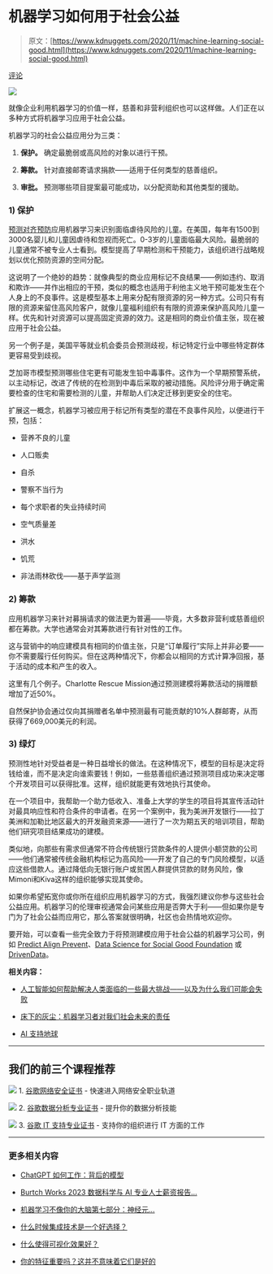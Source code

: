 # 机器学习如何用于社会公益

> 原文：[https://www.kdnuggets.com/2020/11/machine-learning-social-good.html](https://www.kdnuggets.com/2020/11/machine-learning-social-good.html)

[评论](#comments)

![](../Images/6d9fe0d4469ea83d39392d2ba4772476.png)

就像企业利用机器学习的价值一样，慈善和非营利组织也可以这样做。人们正在以多种方式将机器学习应用于社会公益。

机器学习的社会公益应用分为三类：

1.  **保护。** 确定最脆弱或高风险的对象以进行干预。

1.  **筹款。** 针对直接邮寄请求捐款——适用于任何类型的慈善组织。

1.  **审批。** 预测哪些项目提案最可能成功，以分配资助和其他类型的援助。

### 1) 保护

[预测对齐预防](https://www.predict-align-prevent.org/)应用机器学习来识别面临虐待风险的儿童。在美国，每年有1500到3000名婴儿和儿童因虐待和忽视而死亡。0-3岁的儿童面临最大风险。最脆弱的儿童通常不被专业人士看到。模型提高了早期检测和干预能力，该组织进行战略规划以优化预防资源的空间分配。

这说明了一个绝妙的趋势：就像典型的商业应用标记不良结果——例如违约、取消和欺诈——并作出相应的干预，类似的概念也适用于利他主义地干预可能发生在个人身上的不良事件。这是模型基本上用来分配有限资源的另一种方式。公司只有有限的资源来留住高风险客户，就像儿童福利组织有有限的资源来保护高风险儿童一样。优先和针对资源可以提高固定资源的效力。这是相同的商业价值主张，现在被应用于社会公益。

另一个例子是，美国平等就业机会委员会预测歧视，标记特定行业中哪些特定群体更容易受到歧视。

芝加哥市模型预测哪些住宅更有可能发生铅中毒事件。这作为一个早期预警系统，以主动标记，改进了传统的在检测到中毒后采取的被动措施。风险评分用于确定需要检查的住宅和需要检测的儿童，并帮助人们决定迁移到更安全的住宅。

扩展这一概念，机器学习被应用于标记所有类型的潜在不良事件风险，以便进行干预，包括：

+   营养不良的儿童

+   人口贩卖

+   自杀

+   警察不当行为

+   每个求职者的失业持续时间

+   空气质量差

+   洪水

+   饥荒

+   非法雨林砍伐——基于声学监测

### 2) 筹款

应用机器学习来针对募捐请求的做法更为普遍——毕竟，大多数非营利或慈善组织都在筹款。大学也通常会对其筹款进行有针对性的工作。

这与营销中的响应建模具有相同的价值主张，只是“订单履行”实际上并非必要——你不需要履行任何购买。但在这两种情况下，你都会以相同的方式计算净回报，基于活动的成本和产生的收入。

这里有几个例子。Charlotte Rescue Mission通过预测建模将筹款活动的捐赠额增加了近50%。

自然保护协会通过仅向其捐赠者名单中预测最有可能贡献的10%人群邮寄，从而获得了669,000美元的利润。

### 3) 绿灯

预测性地针对受益者是一种日益增长的做法。在这种情况下，模型的目标是决定将钱给谁，而不是决定向谁索要钱！例如，一些慈善组织通过预测项目成功来决定哪个开发项目可以获得批准。这样，组织就能更有效地执行其使命。

在一个项目中，我帮助一个助力低收入、准备上大学的学生的项目将其宣传活动针对最具响应性和符合条件的申请者。在另一个案例中，我为美洲开发银行——拉丁美洲和加勒比地区最大的开发融资来源——进行了一次为期五天的培训项目，帮助他们研究项目结果成功的建模。

类似地，向那些有需求但通常不符合传统银行贷款条件的人提供小额贷款的公司——他们通常被传统金融机构标记为高风险——开发了自己的专门风险模型，以适应这些借款人。通过降低向无银行账户或贫困人群提供贷款的财务风险，像Mimoni和Kiva这样的组织能够实现其使命。

如果你希望拓宽你或你所在组织应用机器学习的方式，我强烈建议你参与这些社会公益应用。机器学习的伦理审视通常会问某些应用是否弊大于利——但如果你是专门为了社会公益而应用它，那么答案就很明确，社区也会热情地欢迎你。

要开始，可以查看一些完全致力于将预测建模应用于社会公益的机器学习公司，例如 [Predict Align Prevent](https://www.predict-align-prevent.org/)、[Data Science for Social Good Foundation](https://www.datascienceforsocialgood.org/) 或 [DrivenData](https://www.drivendata.org/)。

**相关内容：**

+   [人工智能如何帮助解决人类面临的一些最大挑战——以及为什么我们可能会失败](https://www.kdnuggets.com/2019/02/ai-help-solve-humanity-challenges.html)

+   [床下的灰尘：机器学习者对我们社会未来的责任](https://www.kdnuggets.com/2019/12/machine-learners-responsibility-future-society.html)

+   [AI 支持地球](https://www.kdnuggets.com/2019/04/ai-environment.html)

* * *

## 我们的前三个课程推荐

![](../Images/0244c01ba9267c002ef39d4907e0b8fb.png) 1\. [谷歌网络安全证书](https://www.kdnuggets.com/google-cybersecurity) - 快速进入网络安全职业轨道

![](../Images/e225c49c3c91745821c8c0368bf04711.png) 2\. [谷歌数据分析专业证书](https://www.kdnuggets.com/google-data-analytics) - 提升你的数据分析技能

![](../Images/0244c01ba9267c002ef39d4907e0b8fb.png) 3\. [谷歌 IT 支持专业证书](https://www.kdnuggets.com/google-itsupport) - 支持你的组织进行 IT 方面的工作

* * *

### 更多相关内容

+   [ChatGPT 如何工作：背后的模型](https://www.kdnuggets.com/2023/04/chatgpt-works-model-behind-bot.html)

+   [Burtch Works 2023 数据科学与 AI 专业人士薪资报告…](https://www.kdnuggets.com/2023/08/burtch-works-2023-data-science-ai-professionals-salary-report.html)

+   [机器学习不像你的大脑第七部分：神经元…](https://www.kdnuggets.com/2022/08/machine-learning-like-brain-part-seven-neurons-good.html)

+   [什么时候集成技术是一个好选择？](https://www.kdnuggets.com/2022/07/would-ensemble-techniques-good-choice.html)

+   [什么使得可视化效果好？](https://www.kdnuggets.com/2022/10/sphere-makes-visualization-good.html)

+   [你的特征重要吗？这并不意味着它们是好的](https://www.kdnuggets.com/your-features-are-important-it-doesnt-mean-they-are-good)
